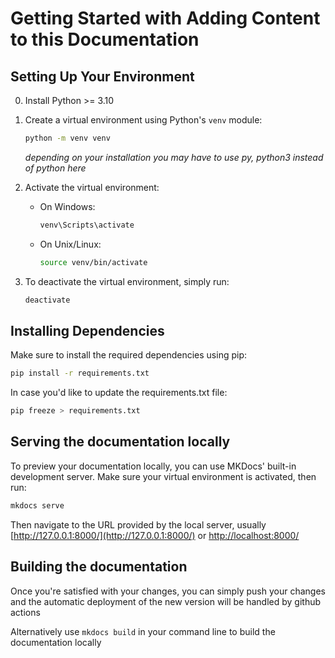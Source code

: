 # Getting Started with Adding Content to this Documentation

## Setting Up Your Environment

0. Install Python >= 3.10
1. Create a virtual environment using Python's `venv` module:
    ```bash
    python -m venv venv
    ```
    _depending on your installation you may have to use py, python3 instead of python here_

2. Activate the virtual environment:
    - On Windows:
        ```bash
        venv\Scripts\activate
        ```
    - On Unix/Linux:
        ```bash
        source venv/bin/activate
        ```

3. To deactivate the virtual environment, simply run:
    ```bash
    deactivate
    ```

## Installing Dependencies

Make sure to install the required dependencies using pip:

```bash
pip install -r requirements.txt
```

In case you'd like to update the requirements.txt file:
```bash
pip freeze > requirements.txt
```

## Serving the documentation locally

To preview your documentation locally, you can use MKDocs' built-in development server. Make sure your virtual environment is activated, then run:

```bash
mkdocs serve
```

Then navigate to the URL provided by the local server, usually
[http://127.0.0.1:8000/](http://127.0.0.1:8000/) or
[http://localhost:8000/](http://localhost:8000/)

## Building the documentation

Once you're satisfied with your changes, you can simply push your changes and the automatic deployment of the new version will be handled by github actions

Alternatively use `mkdocs build` in your command line to build the documentation locally


